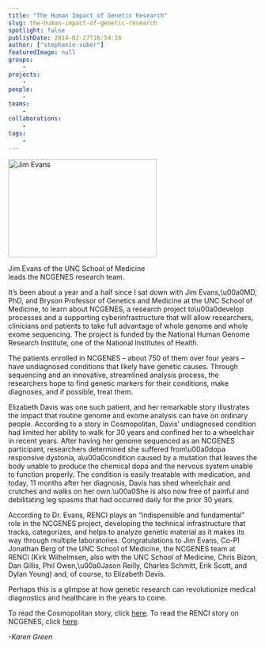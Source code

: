 ```yaml
---
title: "The Human Impact of Genetic Research"
slug: the-human-impact-of-genetic-research
spotlight: false
publishDate: 2014-02-27T16:54:16
author: ["stephanie-suber"]
featuredImage: null
groups:
    - 
projects:
    - 
people:
    - 
teams: 
    - 
collaborations:
    - 
tags:
    - 
---
```

<div id="attachment_13141" class="wp-caption alignleft" style="width: 300px"><a href="https://www.renci.org/wp-content/uploads/2014/02/Jim-Evans.jpeg"  rel="lightbox[roadtrip]"><img class="size-medium wp-image-13141   " src="https://www.renci.org/wp-content/uploads/2014/02/Jim-Evans-300x198.jpeg" alt="Jim Evans" width="300" height="198" srcset="https://renci.org/wp-content/uploads/2014/02/Jim-Evans-300x198.jpeg 300w, https://renci.org/wp-content/uploads/2014/02/Jim-Evans.jpeg 400w" sizes="(max-width: 300px) 100vw, 300px" /></a></p>
<p class="wp-caption-text">Jim Evans of the UNC School of Medicine leads the NCGENES research team.</p>
</div>
<p>It&#8217;s been about a year and a half since I sat down with Jim Evans,\u00a0MD, PhD, and Bryson Professor of Genetics and Medicine at the UNC School of Medicine, to learn about NCGENES, a research project to\u00a0develop processes and a supporting cyberinfrastructure that will allow researchers, clinicians and patients to take full advantage of whole genome and whole exome sequencing. The project is funded by the National Human Genome Research Institute, one of the National Institutes of Health.</p>
<p>The patients enrolled in NCGENES &#8211; about 750 of them over four years &#8211; have undiagnosed conditions that likely have genetic causes. Through sequencing and an innovative, streamlined analysis process, the researchers hope to find genetic markers for their conditions, make diagnoses, and if possible, treat them.</p>
<p>Elizabeth Davis was one such patient, and her remarkable story illustrates the impact that routine genome and exome analysis can have on ordinary people. According to a story in Cosmopolitan, Davis&#8217; undiagnosed condition had limited her ability to walk for 30 years and confined her to a wheelchair in recent years. After having her genome sequenced as an NCGENES participant, researchers determined she suffered from\u00a0dopa responsive dystonia, a\u00a0condition caused by a mutation that leaves the body unable to produce the chemical dopa and the nervous system unable to function properly. The condition is easily treatable with medication, and today, 11 months after her diagnosis, Davis has shed wheelchair and crutches and walks on her own.\u00a0She is also now free of painful and debilitating leg spasms that had occurred daily for the prior 30 years.</p>
<p>According to Dr. Evans, RENCI plays an &#8220;indispensible and fundamental&#8221; role in the NCGENES project, developing the technical infrastructure that tracks, categorizes, and helps to analyze genetic material as it makes its way through multiple laboratories. Congratulations to Jim Evans, Co-PI Jonathan Berg of the UNC School of Medicine, the NCGENES team at RENCI (Kirk Wilhelmsen, also with the UNC School of Medicine, Chris Bizon, Dan Gillis, Phil Owen,\u00a0Jason Reilly, Charles Schmitt, Erik Scott, and Dylan Young) and, of course, to Elizabeth Davis.</p>
<p>Perhaps this is a glimpse at how genetic research can revolutionize medical diagnostics and healthcare in the years to come.</p>
<p>To read the Cosmopolitan story, click <a href="http://www.cosmopolitan.com/advice/health/mystery-diagnosis-paralyzed?src=email" target="_blank">here</a>. To read the RENCI story on NCGENES, click <a href="https://www.renci.org/news/making-genomes-make-sense/" target="_blank">here</a>.</p>
<p><em>-Karen Green</em></p>
<!-- AddThis Advanced Settings generic via filter on the_content --><!-- AddThis Share Buttons generic via filter on the_content -->
